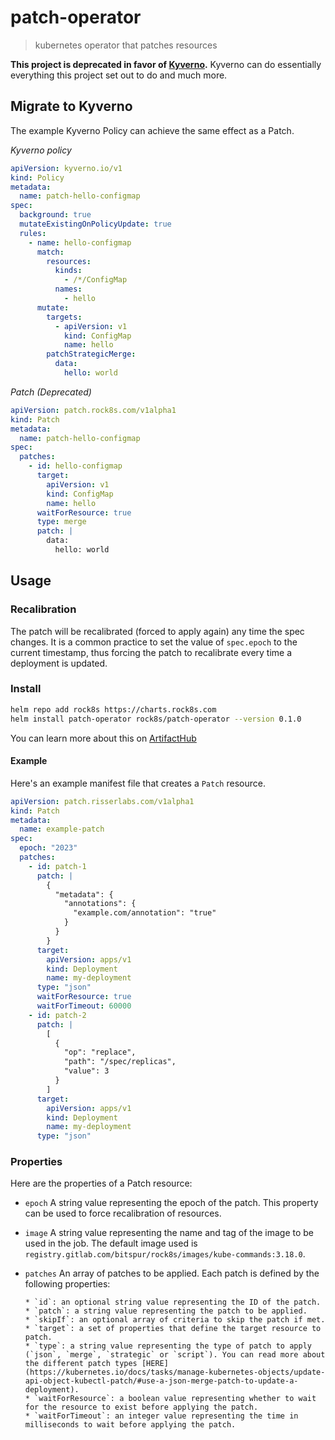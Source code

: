 # patch-operator

> kubernetes operator that patches resources

**This project is deprecated in favor of [Kyverno](https://kyverno.io).**
Kyverno can do essentially everything this project set out to do
and much more.

## Migrate to Kyverno

The example Kyverno Policy can achieve the same effect as a Patch.

_Kyverno policy_

```yaml
apiVersion: kyverno.io/v1
kind: Policy
metadata:
  name: patch-hello-configmap
spec:
  background: true
  mutateExistingOnPolicyUpdate: true
  rules:
    - name: hello-configmap
      match:
        resources:
          kinds:
            - /*/ConfigMap
          names:
            - hello
      mutate:
        targets:
          - apiVersion: v1
            kind: ConfigMap
            name: hello
        patchStrategicMerge:
          data:
            hello: world
```

_Patch (Deprecated)_

```yaml
apiVersion: patch.rock8s.com/v1alpha1
kind: Patch
metadata:
  name: patch-hello-configmap
spec:
  patches:
    - id: hello-configmap
      target:
        apiVersion: v1
        kind: ConfigMap
        name: hello
      waitForResource: true
      type: merge
      patch: |
        data:
          hello: world
```

## Usage

### Recalibration

The patch will be recalibrated (forced to apply again) any time the
spec changes. It is a common practice to set the value of `spec.epoch`
to the current timestamp, thus forcing the patch to recalibrate every
time a deployment is updated.

### Install

```sh
helm repo add rock8s https://charts.rock8s.com
helm install patch-operator rock8s/patch-operator --version 0.1.0
```

You can learn more about this on [ArtifactHub](https://artifacthub.io/packages/helm/rock8s/patch-operator)

#### Example

Here's an example manifest file that creates a `Patch` resource.

```yaml
apiVersion: patch.risserlabs.com/v1alpha1
kind: Patch
metadata:
  name: example-patch
spec:
  epoch: "2023"
  patches:
    - id: patch-1
      patch: |
        {
          "metadata": {
            "annotations": {
              "example.com/annotation": "true"
            }
          }
        }
      target:
        apiVersion: apps/v1
        kind: Deployment
        name: my-deployment
      type: "json"
      waitForResource: true
      waitForTimeout: 60000
    - id: patch-2
      patch: |
        [
          {
            "op": "replace",
            "path": "/spec/replicas",
            "value": 3
          }
        ]
      target:
        apiVersion: apps/v1
        kind: Deployment
        name: my-deployment
      type: "json"
```

### Properties

Here are the properties of a Patch resource:

- `epoch`
  A string value representing the epoch of the patch. This property can be used to force recalibration of resources.

- `image`
  A string value representing the name and tag of the image to be used in the job.
  The default image used is `registry.gitlab.com/bitspur/rock8s/images/kube-commands:3.18.0`.

- `patches`
  An array of patches to be applied. Each patch is defined by the following properties:

      * `id`: an optional string value representing the ID of the patch.
      * `patch`: a string value representing the patch to be applied.
      * `skipIf`: an optional array of criteria to skip the patch if met.
      * `target`: a set of properties that define the target resource to patch.
      * `type`: a string value representing the type of patch to apply (`json`, `merge`, `strategic` or `script`). You can read more about the different patch types [HERE](https://kubernetes.io/docs/tasks/manage-kubernetes-objects/update-api-object-kubectl-patch/#use-a-json-merge-patch-to-update-a-deployment).
      * `waitForResource`: a boolean value representing whether to wait for the resource to exist before applying the patch.
      * `waitForTimeout`: an integer value representing the time in milliseconds to wait before applying the patch.
